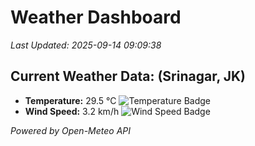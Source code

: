 
# Weather Dashboard

_Last Updated: 2025-09-14 09:09:38_

## Current Weather Data: (Srinagar, JK)
- **Temperature:** 29.5 °C ![Temperature Badge](https://img.shields.io/badge/Temperature-Medium%20Temp-green)
- **Wind Speed:** 3.2 km/h ![Wind Speed Badge](https://img.shields.io/badge/Wind%20Speed-Light%20Wind-blue)

*Powered by Open-Meteo API*
